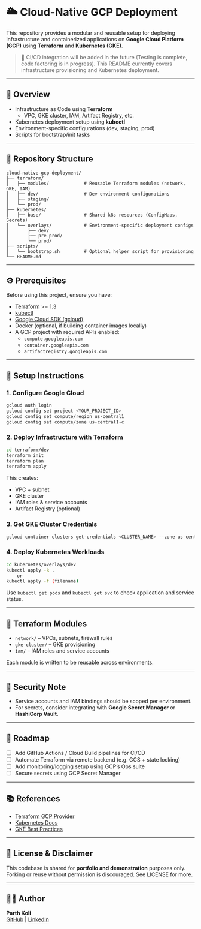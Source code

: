 
# 🌥️ Cloud-Native GCP Deployment

This repository provides a modular and reusable setup for deploying infrastructure and containerized applications on **Google Cloud Platform (GCP)** using **Terraform** and **Kubernetes (GKE)**. 

> 🔧 CI/CD integration will be added in the future (Testing is complete, code factoring is in progress). This README currently covers infrastructure provisioning and Kubernetes deployment.

---

## 🚀 Overview

- Infrastructure as Code using **Terraform**
  - VPC, GKE cluster, IAM, Artifact Registry, etc.
- Kubernetes deployment setup using **kubectl**
- Environment-specific configurations (dev, staging, prod)
- Scripts for bootstrap/init tasks

---

## 📁 Repository Structure

```
cloud-native-gcp-deployment/
├── terraform/
│   ├── modules/             # Reusable Terraform modules (network, GKE, IAM)
│   ├── dev/                 # Dev environment configurations
│   ├── staging/
│   └── prod/
├── kubernetes/
│   ├── base/                # Shared k8s resources (ConfigMaps, Secrets)
│   └── overlays/            # Environment-specific deployment configs
│       ├── dev/
│       ├── pre-prod/
│       └── prod/
├── scripts/
│   └── bootstrap.sh         # Optional helper script for provisioning
└── README.md
```

---

## ⚙️ Prerequisites

Before using this project, ensure you have:

- [Terraform](https://developer.hashicorp.com/terraform/downloads) >= 1.3
- [kubectl](https://kubernetes.io/docs/tasks/tools/)
- [Google Cloud SDK (gcloud)](https://cloud.google.com/sdk)
- Docker (optional, if building container images locally)
- A GCP project with required APIs enabled:
  - `compute.googleapis.com`
  - `container.googleapis.com`
  - `artifactregistry.googleapis.com`

---

## 🔧 Setup Instructions

### 1. Configure Google Cloud

```bash
gcloud auth login
gcloud config set project <YOUR_PROJECT_ID>
gcloud config set compute/region us-central1
gcloud config set compute/zone us-central1-c
```

### 2. Deploy Infrastructure with Terraform

```bash
cd terraform/dev
terraform init
terraform plan
terraform apply
```

This creates:
- VPC + subnet
- GKE cluster
- IAM roles & service accounts
- Artifact Registry (optional)

### 3. Get GKE Cluster Credentials

```bash
gcloud container clusters get-credentials <CLUSTER_NAME> --zone us-central1-c
```

### 4. Deploy Kubernetes Workloads

```bash
cd kubernetes/overlays/dev
kubectl apply -k .
    or
kubectl apply -f (filename)
```

Use `kubectl get pods` and `kubectl get svc` to check application and service status.

---

## 🧩 Terraform Modules

- `network/` – VPCs, subnets, firewall rules
- `gke-cluster/` – GKE provisioning
- `iam/` – IAM roles and service accounts

Each module is written to be reusable across environments.

---

## 🔐 Security Note

- Service accounts and IAM bindings should be scoped per environment.
- For secrets, consider integrating with **Google Secret Manager** or **HashiCorp Vault**.

---

## 📌 Roadmap

- [ ] Add GitHub Actions / Cloud Build pipelines for CI/CD
- [ ] Automate Terraform via remote backend (e.g. GCS + state locking)
- [ ] Add monitoring/logging setup using GCP’s Ops suite
- [ ] Secure secrets using GCP Secret Manager

---

## 📚 References

- [Terraform GCP Provider](https://registry.terraform.io/providers/hashicorp/google/latest/docs)
- [Kubernetes Docs](https://kubernetes.io/docs/home/)
- [GKE Best Practices](https://cloud.google.com/kubernetes-engine/docs/best-practices)

---

## 📝 License & Disclaimer

This codebase is shared for **portfolio and demonstration** purposes only.  
Forking or reuse without permission is discouraged. See LICENSE for more.

---

## 👨‍💻 Author

**Parth Koli**  
[GitHub](https://github.com/parth0607) | [LinkedIn](https://www.linkedin.com/in/parth-koli-80332a232/)
